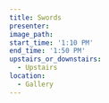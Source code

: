 ```yaml
---
title: Swords
presenter:
image_path:
start_time: '1:10 PM'
end_time: '1:50 PM'
upstairs_or_downstairs:
  - Upstairs
location:
  - Gallery
---
```


